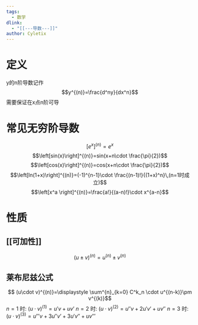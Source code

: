 ```yaml
---
tags:
  - 数学
dlink:
  - "[[---导数---]]"
author: Cyletix
---
```

# 定义
y的n阶导数记作
$$y^{(n)}=\frac{d^ny}{dx^n}$$
需要保证在x点n阶可导

# 常见无穷阶导数

$$\left[e^x\right]^{(n)}=e^x$$
$$\left[sin(x)\right]^{(n)}=sin(x+n\cdot \frac{\pi}{2})$$
$$\left[cos(x)\right]^{(n)}=cos(x+n\cdot \frac{\pi}{2})$$$$\left[ln(1+x)\right]^{(n)}=(-1)^{n-1}\cdot \frac{(n-1)!}{(1+x)^n}\,(n=1时成立)$$ 
$$\left[x^a \right]^{(n)}=\frac{a!}{(a-n)!}\cdot x^{a-n}$$

# 性质
## [[可加性]]
$$(u\pm v)^{(n)}=u^{(n)}\pm v^{(n)}$$

## 莱布尼兹公式
$$ (u\cdot v)^{(n)}=\displaystyle \sum^{n}_{k=0} C^k_n \cdot u^{(n-k)}\pm v^{(k)}$$
$n=1$ 时: $(u\cdot v)^{(1)}=u'v+uv'$ 
$n=2$ 时: $(u\cdot v)^{(2)}=u''v+2u'v'+uv''$ 
$n=3$ 时: $(u\cdot v)^{(3)}=u'''v+3u''v'+3u'v''+uv'''$ 